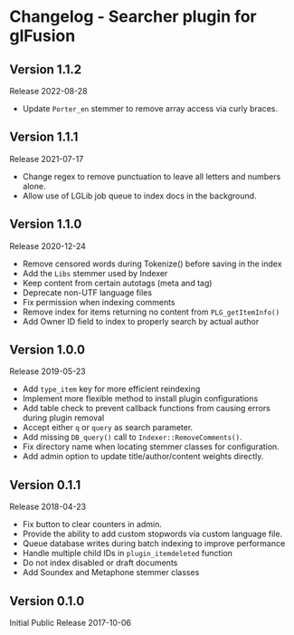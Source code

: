# Changelog - Searcher plugin for glFusion

## Version 1.1.2
Release 2022-08-28
- Update `Porter_en` stemmer to remove array access via curly braces.

## Version 1.1.1
Release 2021-07-17
- Change regex to remove punctuation to leave all letters and numbers alone.
- Allow use of LGLib job queue to index docs in the background.

## Version 1.1.0
Release 2020-12-24
- Remove censored words during Tokenize() before saving in the index
- Add the `Libs` stemmer used by Indexer
- Keep content from certain autotags (meta and tag)
- Deprecate non-UTF language files
- Fix permission when indexing comments
- Remove index for items returning no content from `PLG_getItemInfo()`
- Add Owner ID field to index to properly search by actual author

## Version 1.0.0
Release 2019-05-23
- Add `type_item` key for more efficient reindexing
- Implement more flexible method to install plugin configurations
- Add table check to prevent callback functions from causing errors during plugin removal
- Accept either `q` or `query` as search parameter.
- Add missing `DB_query()` call to `Indexer::RemoveComments()`.
- Fix directory name when locating stemmer classes for configuration.
- Add admin option to update title/author/content weights directly.

## Version 0.1.1
Release 2018-04-23
- Fix button to clear counters in admin.
- Provide the ability to add custom stopwords via custom language file.
- Queue database writes during batch indexing to improve performance
- Handle multiple child IDs in `plugin_itemdeleted` function
- Do not index disabled or draft documents
- Add Soundex and Metaphone stemmer classes

## Version 0.1.0
Initial Public Release 2017-10-06
